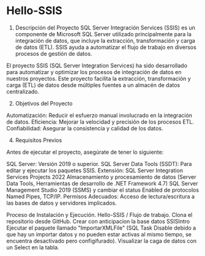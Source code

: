 # Hello-SSIS
1. Descripción del Proyecto
SQL Server Integración Services (SSIS) es un componente de Microsoft SQL Server utilizado  principalmente para la integración de datos, que incluye la extracción, transformación y carga de  datos (ETL). SSIS ayuda a automatizar el flujo de trabajo en diversos procesos de gestión de datos.

El proyecto SSIS (SQL Server Integration Services) ha sido desarrollado para automatizar y optimizar los procesos de integración de datos en nuestros proyectos. Este proyecto facilita la extracción, transformación y carga (ETL) de datos desde múltiples fuentes a un almacén de datos centralizado.

2. Objetivos del Proyecto

Automatización: Reducir el esfuerzo manual involucrado en la integración de datos.
Eficiencia: Mejorar la velocidad y precisión de los procesos ETL.
Confiabilidad: Asegurar la consistencia y calidad de los datos.

4. Requisitos Previos

Antes de ejecutar el proyecto, asegúrate de tener lo siguiente:

SQL Server: Versión 2019 o superior.
SQL Server Data Tools (SSDT): Para editar y ejecutar los paquetes SSIS.
Extensión: SQL Server Integration Services Projects 2022
Almacenamiento y procesamiento de datos (Server Data Tools, Herramientas de desarrollo de .NET Framework 4.7)
SQL Server Management Studio 2019 (SSMS) y cambiar el status Enabled de protocolos Named Pipes, TCP/IP.
Permisos Adecuados: Acceso de lectura/escritura a las bases de datos y servidores implicados.

Proceso de Instalación y Ejecución.
Hello-SSIS / Flujo de trabajo.
Clona el repositorio desde GitHub.
Crear con anticipacion la base datos SSISIntro
Ejecutar el paquete llamado "ImportarXMLFile" (SQL Task Disable debido a que hay un importar datos y no 
pueden estar activas al mismo tiempo, se encuentra desactivado pero configifurado).
Visualizar la caga de datos con un Select en la tabla.



